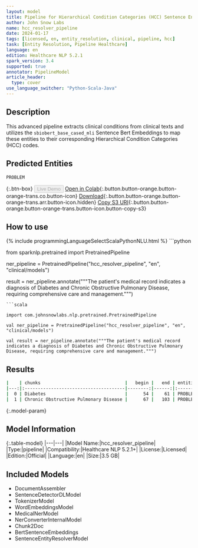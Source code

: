 ```yaml
---
layout: model
title: Pipeline for Hierarchical Condition Categories (HCC) Sentence Entity Resolver
author: John Snow Labs
name: hcc_resolver_pipeline
date: 2024-01-17
tags: [licensed, en, entity_resolution, clinical, pipeline, hcc]
task: [Entity Resolution, Pipeline Healthcare]
language: en
edition: Healthcare NLP 5.2.1
spark_version: 3.4
supported: true
annotator: PipelineModel
article_header:
  type: cover
use_language_switcher: "Python-Scala-Java"
---
```


## Description

This advanced pipeline extracts clinical conditions from clinical texts and utilizes the `sbiobert_base_cased_mli` Sentence Bert Embeddings to map these entities to their corresponding Hierarchical Condition Categories (HCC) codes.

## Predicted Entities

`PROBLEM`


{:.btn-box}
<button class="button button-orange" disabled>Live Demo</button>
[Open in Colab](https://colab.research.google.com/github/JohnSnowLabs/spark-nlp-workshop/blob/master/healthcare-nlp/07.0.Pretrained_Clinical_Pipelines.ipynb){:.button.button-orange.button-orange-trans.co.button-icon}
[Download](https://s3.amazonaws.com/auxdata.johnsnowlabs.com/clinical/models/hcc_resolver_pipeline_en_5.2.1_3.4_1705488576680.zip){:.button.button-orange.button-orange-trans.arr.button-icon.hidden}
[Copy S3 URI](s3://auxdata.johnsnowlabs.com/clinical/models/hcc_resolver_pipeline_en_5.2.1_3.4_1705488576680.zip){:.button.button-orange.button-orange-trans.button-icon.button-copy-s3}

## How to use



<div class="tabs-box" markdown="1">
{% include programmingLanguageSelectScalaPythonNLU.html %}
```python

from sparknlp.pretrained import PretrainedPipeline

ner_pipeline = PretrainedPipeline("hcc_resolver_pipeline", "en", "clinical/models")

result = ner_pipeline.annotate("""The patient's medical record indicates a diagnosis of Diabetes and Chronic Obstructive Pulmonary Disease, requiring comprehensive care and management.""")

```
```scala

import com.johnsnowlabs.nlp.pretrained.PretrainedPipeline

val ner_pipeline = PretrainedPipeline("hcc_resolver_pipeline", "en", "clinical/models")

val result = ner_pipeline.annotate("""The patient's medical record indicates a diagnosis of Diabetes and Chronic Obstructive Pulmonary Disease, requiring comprehensive care and management.""")

```
</div>

## Results

```bash
|    | chunks                                |   begin |   end | entities   |   hcc_code | resolutions                                                                                                                                                                                                                                                                                                                                 | all_codes          |
|---:|:--------------------------------------|--------:|------:|:-----------|-----------:|:--------------------------------------------------------------------------------------------------------------------------------------------------------------------------------------------------------------------------------------------------------------------------------------------------------------------------------------------|:-------------------|
|  0 | Diabetes                              |      54 |    61 | PROBLEM    |         19 | diabetes monitored [type 2 diabetes mellitus without complications]:::anaemia of diabetes [anemia, unspecified]:::anemia of diabetes (disorder) [type 2 diabetes mellitus with other specified complication]                                                                                                                                | 19:::0:::18        |
|  1 | Chronic Obstructive Pulmonary Disease |      67 |   103 | PROBLEM    |        111 | chronic obstructive pulmonary disease [chronic obstructive pulmonary disease, unspecified]:::chronic lung disease [pneumoconiosis due to other dust containing silica]:::chronic pulmonary heart disease [pulmonary heart disease, unspecified]:::other chronic obstructive pulmonary disease [other chronic obstructive pulmonary disease] | 111:::112:::85:::0 |
```

{:.model-param}
## Model Information

{:.table-model}
|---|---|
|Model Name:|hcc_resolver_pipeline|
|Type:|pipeline|
|Compatibility:|Healthcare NLP 5.2.1+|
|License:|Licensed|
|Edition:|Official|
|Language:|en|
|Size:|3.5 GB|

## Included Models

- DocumentAssembler
- SentenceDetectorDLModel
- TokenizerModel
- WordEmbeddingsModel
- MedicalNerModel
- NerConverterInternalModel
- Chunk2Doc
- BertSentenceEmbeddings
- SentenceEntityResolverModel
